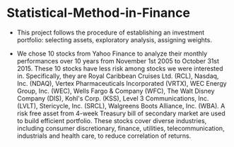 # Statistical-Method-in-Finance
* This project follows the procedure of establishing an investment portfolio: selecting assets, exploratory analysis, assigning weights.

* We chose 10 stocks from Yahoo Finance to analyze their monthly performances over 10 years from November 1st 2005 to October 31st 2015. These 10 stocks have less risk among stocks we were interested in. Specifically, they are Royal Caribbean Cruises Ltd. (RCL), Nasdaq, Inc. (NDAQ), Vertex Pharmaceuticals Incorporated (VRTX), WEC Energy Group, Inc. (WEC), Wells Fargo & Company (WFC), The Walt Disney Company (DIS), Kohl's Corp. (KSS), Level 3 Communications, Inc. (LVLT), Stericycle, Inc. (SRCL), Walgreens Boots Alliance, Inc. (WBA). A risk free asset from 4-week Treasury bill of secondary market are used to build efficient portfolio. These stocks cover diverse industries, including consumer discretionary, finance, utilities, telecommunication, industrials and health care, to reduce correlation of returns.
